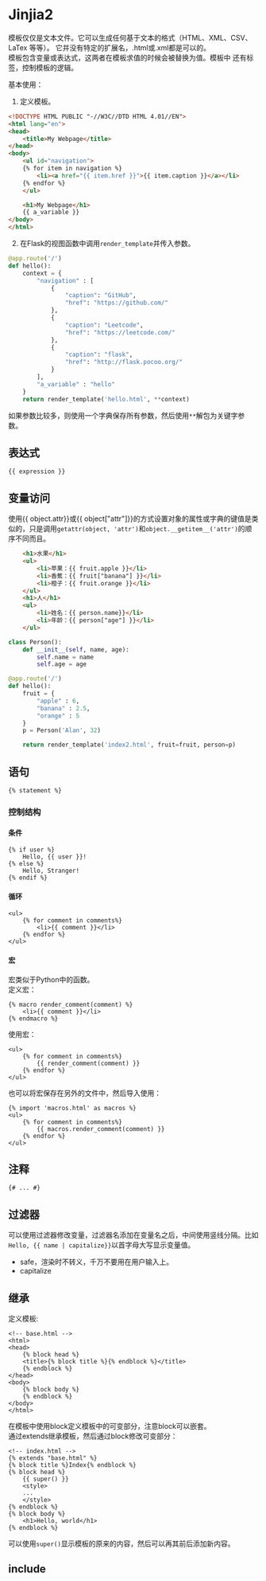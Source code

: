 # Jinjia2
模板仅仅是文本文件。它可以生成任何基于文本的格式（HTML、XML、CSV、LaTex 等等）。 它并没有特定的扩展名，.html或.xml都是可以的。  
模板包含变量或表达式，这两者在模板求值的时候会被替换为值。模板中 还有标签，控制模板的逻辑。  

基本使用：
1. 定义模板。
```html
<!DOCTYPE HTML PUBLIC "-//W3C//DTD HTML 4.01//EN">
<html lang="en">
<head>
    <title>My Webpage</title>
</head>
<body>
    <ul id="navigation">
    {% for item in navigation %}
        <li><a href="{{ item.href }}">{{ item.caption }}</a></li>
    {% endfor %}
    </ul>

    <h1>My Webpage</h1>
    {{ a_variable }}
</body>
</html>
```
2. 在Flask的视图函数中调用`render_template`并传入参数。  
```python
@app.route('/')
def hello():
    context = {
        "navigation" : [
            {
                "caption": "GitHub",
                "href": "https://github.com/"
            },
            {
                "caption": "Leetcode",
                "href": "https://leetcode.com/"
            },
            {
                "caption": "flask",
                "href": "http://flask.pocoo.org/"
            }
        ],
        "a_variable" : "hello"
    }
    return render_template('hello.html', **context)
```
如果参数比较多，则使用一个字典保存所有参数，然后使用`**`解包为关键字参数。  

## 表达式
`{{ expression }}`   

## 变量访问
使用{{ object.attr}}或{{ object["attr"]}}的方式设置对象的属性或字典的键值是类似的，只是调用`getattr(object, 'attr')`和`object.__getitem__('attr')`的顺序不同而且。  

```html
    <h1>水果</h1>
    <ul>
        <li>苹果：{{ fruit.apple }}</li>
        <li>香蕉：{{ fruit["banana"] }}</li>
        <li>橙子：{{ fruit.orange }}</li>
    </ul>
    <h1>人</h1>
    <ul>
        <li>姓名：{{ person.name}}</li>
        <li>年龄：{{ person["age"] }}</li>
    </ul>
```

```python
class Person():
    def __init__(self, name, age):
        self.name = name
        self.age = age

@app.route('/')
def hello():
    fruit = {
        "apple" : 6,
        "banana" : 2.5,
        "orange" : 5
    }
    p = Person('Alan', 32)

    return render_template('index2.html', fruit=fruit, person=p)
```

## 语句
`{% statement %}`   

### 控制结构
#### 条件
```
{% if user %}
    Hello, {{ user }}!
{% else %}
    Hello, Stranger!
{% endif %}
```

#### 循环
```
<ul>
    {% for comment in comments%}
        <li>{{ comment }}</li>
    {% endfor %}
</ul>
```

#### 宏
宏类似于Python中的函数。  
定义宏：
```
{% macro render_comment(comment) %}
    <li>{{ comment }}</li>
{% endmacro %}
```
使用宏：
```
<ul>
    {% for comment in comments%}
        {{ render_comment(comment) }}
    {% endfor %}
</ul>
```
也可以将宏保存在另外的文件中，然后导入使用：
```
{% import 'macros.html' as macros %}
<ul>
    {% for comment in comments%}
        {{ macros.render_comment(comment) }}
    {% endfor %}
</ul>
```


## 注释
`{# ... #}`

## 过滤器
可以使用过滤器修改变量，过滤器名添加在变量名之后，中间使用竖线分隔。比如`Hello, {{ name | capitalize}}`以首字母大写显示变量值。  

* safe，渲染时不转义，千万不要用在用户输入上。   
* capitalize

## 继承
定义模板:
```
<!-- base.html -->
<html>
<head>
    {% block head %}
    <title>{% block title %}{% endblock %}</title>
    {% endblock %}
</head>
<body>
    {% block body %}
    {% endblock %}
</body>
</html>
```
在模板中使用block定义模板中的可变部分，注意block可以嵌套。  
通过extends继承模板，然后通过block修改可变部分：
```
<!-- index.html -->
{% extends "base.html" %}
{% block title %}Index{% endblock %}
{% block head %}
    {{ super() }}
    <style>
    ...
    </style>
{% endblock %}
{% block body %}
    <h1>Hello, world</h1>
{% endblock %}
```
可以使用`super()`显示模板的原来的内容，然后可以再其前后添加新内容。  


## include


